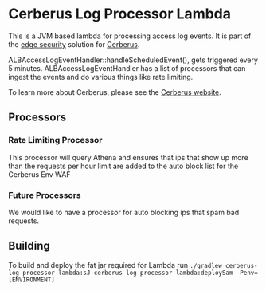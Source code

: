 # Cerberus Log Processor Lambda

This is a JVM based lambda for processing access log events. It is part of the [edge security](http://engineering.nike.com/cerberus/docs/architecture/infrastructure-overview)
solution for [Cerberus](http://engineering.nike.com/cerberus/).

ALBAccessLogEventHandler::handleScheduledEvent(), gets triggered every 5 minutes.
ALBAccessLogEventHandler has a list of processors that can ingest the events and do various things like rate limiting.

To learn more about Cerberus, please see the [Cerberus website](http://engineering.nike.com/cerberus/).

## Processors

### Rate Limiting Processor
This processor will query Athena and ensures that ips that show up more than the requests per hour limit are added to the auto block list for the Cerberus Env WAF

### Future Processors
We would like to have a processor for auto blocking ips that spam bad requests.

## Building

To build and deploy the fat jar required for Lambda run `./gradlew cerberus-log-processor-lambda:sJ cerberus-log-processor-lambda:deploySam -Penv=[ENVIRONMENT]`
